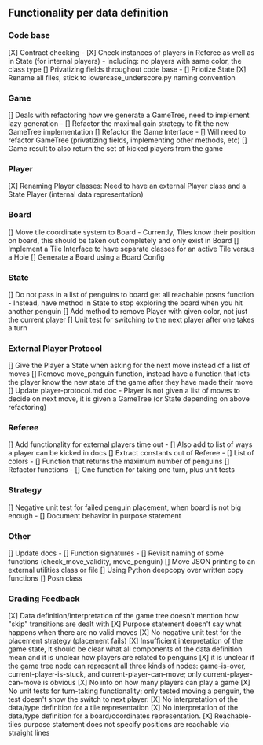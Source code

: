 ## Functionality per data definition
### Code base
[X] Contract checking
    - [X] Check instances of players in Referee as well as in State (for internal players)
        - including: no players with same color, the class type
[] Privatizing fields throughout code base
    - [] Priotize State
[X] Rename all files, stick to lowercase_underscore.py naming convention

### Game
[] Deals with refactoring how we generate a GameTree, need to implement lazy generation
    - [] Refactor the maximal gain strategy to fit the new GameTree implementation
[] Refactor the Game Interface
    - [] Will need to refactor GameTree (privatizing fields, implementing other methods, etc)
[] Game result to also return the set of kicked players from the game
### Player
[X] Renaming Player classes: Need to have an external Player class and a State Player (internal data representation)
### Board
[] Move tile coordinate system to Board
    - Currently, Tiles know their position on board, this should be taken out completely and only exist in Board
[] Implement a Tile Interface to have separate classes for an active Tile versus a Hole
[] Generate a Board using a Board Config
### State
[] Do not pass in a list of penguins to board get all reachable posns function
    - Instead, have method in State to stop exploring the board when you hit another penguin
[] Add method to remove Player with given color, not just the current player
[] Unit test for switching to the next player after one takes a turn
### External Player Protocol
[] Give the Player a State when asking for the next move instead of a list of moves
[] Remove move_penguin function, instead have a function that lets the player know the new state of the game after they have made their move
[] Update player-protocol.md doc
    - Player is not given a list of moves to decide on next move, it is given a GameTree (or State depending on above refactoring)
### Referee
[] Add functionality for external players time out
    - [] Also add to list of ways a player can be kicked in docs
[] Extract constants out of Referee
    - [] List of colors
    - [] Function that returns the maximum number of penguins
[] Refactor functions 
    - [] One function for taking one turn, plus unit tests
### Strategy
[] Negative unit test for failed penguin placement, when board is not big enough
    - [] Document behavior in purpose statement

### Other
[] Update docs
    - [] Function signatures
    - [] Revisit naming of some functions (check_move_validity, move_penguin)
[] Move JSON printing to an external utilities class or file
[] Using Python deepcopy over written copy functions
[] Posn class

### Grading Feedback
[X] Data definition/interpretation of the game tree doesn't mention how "skip" transitions are dealt with
[X] Purpose statement doesn't say what happens when there are no valid moves
[X] No negative unit test for the placement strategy (placement fails)
[X] Insufficient interpretation of the game state, it should be clear what all components of the data definition mean and it is unclear how players are related to penguins
[X] it is unclear if the game tree node can represent all three kinds of nodes: game-is-over, current-player-is-stuck, and current-player-can-move; only current-player-can-move is obvious
[X] No info on how many players can play a game
[X] No unit tests for turn-taking functionality; only tested moving a penguin, the test doesn't show the switch to next player.
[X] No interpretation of the data/type definition for a tile representation
[X] No interpretation of the data/type definition for a board/coordinates representation.
[X] Reachable-tiles purpose statement does not specify positions are reachable via straight lines


